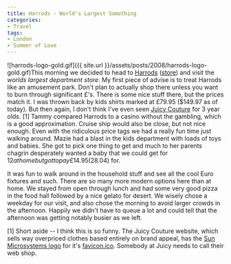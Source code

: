 ```yaml
---
title: Harrods - World's Largest Something
categories:
- Travel
tags:
- London
- Summer of Love
---
```


![harrods-logo-gold.gif]({{ site.url }}/assets/posts/2008/harrods-logo-gold.gif)This morning we decided to head to [Harrods](http://en.wikipedia.org/wiki/Harrods) ([store](http://www.harrods.com/harrodsstore/)) and visit the _worlds largest department store_. My first piece of advise is to treat Harrods like an amusement park. Don't plan to actually shop there unless you want to burn through significant £'s. There is some nice stuff there, but the prices match it. I was thrown back by kids shirts marked at £79.95 ($149.97 as of today). But then again, I don't think I've even seen [Juicy Couture](http://www.juicycouture.com/) for 3 year olds. [1] Tammy compared Harrods to a casino without the gambling, which is a good approximation. Cruise ship would also be close, but not nice enough.
Even with the ridiculous price tags we had a really fun time just walking around. Mazie had a blast in the kids department with loads of toys and babies. She got to pick one thing to get and much to her parents chagrin desperately wanted a baby that we could get for $12 at home but got to pay £14.95 ($28.04) for.

It was fun to walk around in the household stuff and see all the cool Euro fixtures and such. There are so many more modern options here than at home. We stayed from open through lunch and had some very good pizza in the food hall followed by a nice gelato for desert. We wisely chose a weekday for our visit, and also chose the morning to avoid larger crowds in the afternoon. Happily we didn't have to queue a lot and could tell that the afternoon was getting notably busier as we left.

[1] Short aside -- I think this is so funny. The Juicy Couture website, which sells way overpriced clothes based entirely on brand appeal, has the [Sun Microsystems logo](http://en.wikipedia.org/wiki/Sun_Microsystems) for it's [favicon.ico](http://www.juicycouture.com/favicon.ico). <snicker/> Somebody at Juicy needs to call their web shop.
